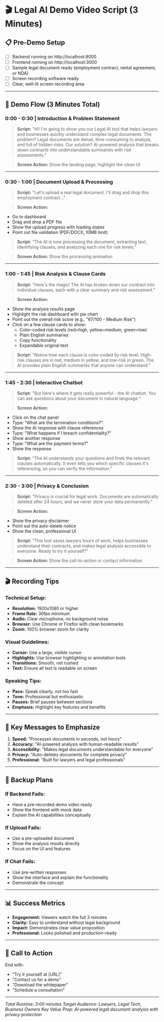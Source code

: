 # 🎬 Legal AI Demo Video Script (3 Minutes)

## 📋 **Pre-Demo Setup**
- [ ] Backend running on http://localhost:8000
- [ ] Frontend running on http://localhost:3000
- [ ] Sample legal document ready (employment contract, rental agreement, or NDA)
- [ ] Screen recording software ready
- [ ] Clear, well-lit screen recording area

---

## 🎯 **Demo Flow (3 Minutes Total)**

### **0:00 - 0:30 | Introduction & Problem Statement**
> **Script:** "Hi! I'm going to show you our Legal AI tool that helps lawyers and businesses quickly understand complex legal documents. The problem? Legal documents are dense, time-consuming to analyze, and full of hidden risks. Our solution? AI-powered analysis that breaks down contracts into understandable summaries with risk assessments."

> **Screen Action:** Show the landing page, highlight the clean UI

---

### **0:30 - 1:00 | Document Upload & Processing**
> **Script:** "Let's upload a real legal document. I'll drag and drop this employment contract..."

> **Screen Action:** 
- Go to dashboard
- Drag and drop a PDF file
- Show the upload progress with loading states
- Point out file validation (PDF/DOCX, 10MB limit)

> **Script:** "The AI is now processing the document, extracting text, identifying clauses, and analyzing each one for risk levels."

> **Screen Action:** Show the processing animation

---

### **1:00 - 1:45 | Risk Analysis & Clause Cards**
> **Script:** "Here's the magic! The AI has broken down our contract into individual clauses, each with a clear summary and risk assessment."

> **Screen Action:**
- Show the analysis results page
- Highlight the risk dashboard with pie chart
- Point out the overall risk score (e.g., "67/100 - Medium Risk")
- Click on a few clause cards to show:
  - Color-coded risk levels (red=high, yellow=medium, green=low)
  - Plain English summaries
  - Copy functionality
  - Expandable original text

> **Script:** "Notice how each clause is color-coded by risk level. High-risk clauses are in red, medium in yellow, and low-risk in green. The AI provides plain English summaries that anyone can understand."

---

### **1:45 - 2:30 | Interactive Chatbot**
> **Script:** "But here's where it gets really powerful - the AI chatbot. You can ask questions about your document in natural language."

> **Screen Action:**
- Click on the chat panel
- Type: "What are the termination conditions?"
- Show the AI response with clause references
- Type: "What happens if I breach confidentiality?"
- Show another response
- Type: "What are the payment terms?"
- Show the response

> **Script:** "The AI understands your questions and finds the relevant clauses automatically. It even tells you which specific clauses it's referencing, so you can verify the information."

---

### **2:30 - 3:00 | Privacy & Conclusion**
> **Script:** "Privacy is crucial for legal work. Documents are automatically deleted after 24 hours, and we never store your data permanently."

> **Screen Action:**
- Show the privacy disclaimer
- Point out the auto-delete notice
- Show the clean, professional UI

> **Script:** "This tool saves lawyers hours of work, helps businesses understand their contracts, and makes legal analysis accessible to everyone. Ready to try it yourself?"

> **Screen Action:** Show the call-to-action or contact information

---

## 🎬 **Recording Tips**

### **Technical Setup:**
- **Resolution:** 1920x1080 or higher
- **Frame Rate:** 30fps minimum
- **Audio:** Clear microphone, no background noise
- **Browser:** Use Chrome or Firefox with clean bookmarks
- **Zoom:** 100% browser zoom for clarity

### **Visual Guidelines:**
- **Cursor:** Use a large, visible cursor
- **Highlights:** Use browser highlighting or annotation tools
- **Transitions:** Smooth, not rushed
- **Text:** Ensure all text is readable on screen

### **Speaking Tips:**
- **Pace:** Speak clearly, not too fast
- **Tone:** Professional but enthusiastic
- **Pauses:** Brief pauses between sections
- **Emphasis:** Highlight key features and benefits

---

## 📝 **Key Messages to Emphasize**

1. **Speed:** "Processes documents in seconds, not hours"
2. **Accuracy:** "AI-powered analysis with human-readable results"
3. **Accessibility:** "Makes legal documents understandable for everyone"
4. **Privacy:** "Auto-deletes documents for complete privacy"
5. **Professional:** "Built for lawyers and legal professionals"

---

## 🔧 **Backup Plans**

### **If Backend Fails:**
- Have a pre-recorded demo video ready
- Show the frontend with mock data
- Explain the AI capabilities conceptually

### **If Upload Fails:**
- Use a pre-uploaded document
- Show the analysis results directly
- Focus on the UI and features

### **If Chat Fails:**
- Use pre-written responses
- Show the interface and explain the functionality
- Demonstrate the concept

---

## 📊 **Success Metrics**

- **Engagement:** Viewers watch the full 3 minutes
- **Clarity:** Easy to understand without legal background
- **Impact:** Demonstrates clear value proposition
- **Professional:** Looks polished and production-ready

---

## 🎯 **Call to Action**

End with:
- "Try it yourself at [URL]"
- "Contact us for a demo"
- "Download the whitepaper"
- "Schedule a consultation"

---

*Total Runtime: 3:00 minutes*
*Target Audience: Lawyers, Legal Tech, Business Owners*
*Key Value Prop: AI-powered legal document analysis with privacy protection*
